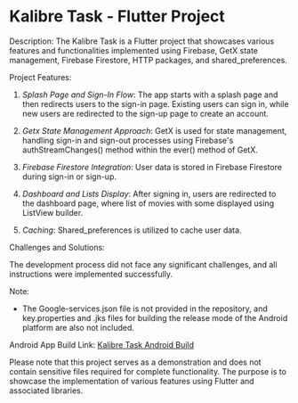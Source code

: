 # Kalibre Task - Flutter Project

Description:
The Kalibre Task is a Flutter project that showcases various features and functionalities implemented using Firebase, GetX state management, Firebase Firestore, HTTP packages, and shared_preferences.

Project Features:

1. _Splash Page and Sign-In Flow_: The app starts with a splash page and then redirects users to the sign-in page. Existing users can sign in, while new users are redirected to the sign-up page to create an account.

2. _Getx State Management Approach_: GetX is used for state management, handling sign-in and sign-out processes using Firebase's authStreamChanges() method within the ever() method of GetX.

3. _Firebase Firestore Integration_: User data is stored in Firebase Firestore during sign-in or sign-up.

4. _Dashboard and Lists Display_: After signing in, users are redirected to the dashboard page, where list of movies with some displayed using ListView builder.

5. _Caching_: Shared_preferences is utilized to cache user data.

Challenges and Solutions:

The development process did not face any significant challenges, and all instructions were implemented successfully.

Note:

- The Google-services.json file is not provided in the repository, and key.properties and .jks files for building the release mode of the Android platform are also not included.

Android App Build Link: [Kalibre Task Android Build](https://drive.google.com/file/d/1o5nKR03b2omfDPmt7Bo1OhOTAbQc-Dol/view?usp=sharing)

Please note that this project serves as a demonstration and does not contain sensitive files required for complete functionality. The purpose is to showcase the implementation of various features using Flutter and associated libraries.
